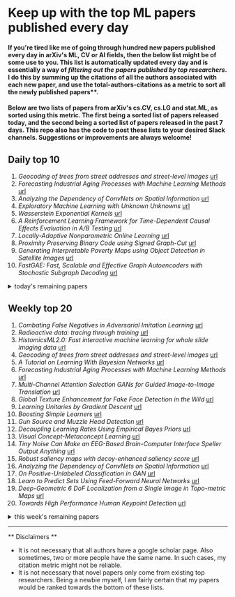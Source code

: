 # Keep up with the top ML papers published every day

#### If you're tired like me of going through hundred new papers published every day in arXiv's ML, CV or AI fields, then the below list might be of some use to you. This list is automatically updated every day and is essentially a way of *filtering out the papers published by top researchers*. I do this by summing up the citations of all the authors associated with each new paper, and use the total-authors-citations as a metric to sort all the newly published papers**. 

#### Below are two lists of papers from arXiv's cs.CV, cs.LG and stat.ML, as sorted using this metric. The first being a sorted list of papers released today, and the second being a sorted list of papers released in the past 7 days. This repo also has the code to post these lists to your desired Slack channels. Suggestions or improvements are always welcome!

## Daily top 10
1. *Geocoding of trees from street addresses and street-level images* [url](http://arxiv.org/abs/2002.01708)
2. *Forecasting Industrial Aging Processes with Machine Learning Methods* [url](http://arxiv.org/abs/2002.01768)
3. *Analyzing the Dependency of ConvNets on Spatial Information* [url](http://arxiv.org/abs/2002.01827)
4. *Exploratory Machine Learning with Unknown Unknowns* [url](http://arxiv.org/abs/2002.01605)
5. *Wasserstein Exponential Kernels* [url](http://arxiv.org/abs/2002.01878)
6. *A Reinforcement Learning Framework for Time-Dependent Causal Effects Evaluation in A/B Testing* [url](http://arxiv.org/abs/2002.01711)
7. *Locally-Adaptive Nonparametric Online Learning* [url](http://arxiv.org/abs/2002.01882)
8. *Proximity Preserving Binary Code using Signed Graph-Cut* [url](http://arxiv.org/abs/2002.01793)
9. *Generating Interpretable Poverty Maps using Object Detection in Satellite Images* [url](http://arxiv.org/abs/2002.01612)
10. *FastGAE: Fast, Scalable and Effective Graph Autoencoders with Stochastic Subgraph Decoding* [url](http://arxiv.org/abs/2002.01910)
<details><summary>today's remaining papers</summary>
  <ol start=11>
    <li><i>Machine Learning Methods for Monitoring of Quasi-Periodic Traffic in Massive IoT Networks</i> <a href="http://arxiv.org/abs/2002.01552">url</a></li>
    <li><i>K-Adapter: Infusing Knowledge into Pre-Trained Models with Adapters</i> <a href="http://arxiv.org/abs/2002.01808">url</a></li>
    <li><i>Solving Raven's Progressive Matrices with Neural Networks</i> <a href="http://arxiv.org/abs/2002.01646">url</a></li>
    <li><i>Entropy Minimization vs. Diversity Maximization for Domain Adaptation</i> <a href="http://arxiv.org/abs/2002.01690">url</a></li>
    <li><i>Fast and Robust Comparison of Probability Measures in Heterogeneous Spaces</i> <a href="http://arxiv.org/abs/2002.01615">url</a></li>
    <li><i>Monocular 3D Object Detection with Decoupled Structured Polygon Estimation and Height-Guided Depth Estimation</i> <a href="http://arxiv.org/abs/2002.01619">url</a></li>
    <li><i>Simultaneous prediction and community detection for networks with application to neuroimaging</i> <a href="http://arxiv.org/abs/2002.01645">url</a></li>
    <li><i>Graph matching between bipartite and unipartite networks: to collapse, or not to collapse, that is the question</i> <a href="http://arxiv.org/abs/2002.01648">url</a></li>
    <li><i>Unsupervised Community Detection with a Potts Model Hamiltonian, an Efficient Algorithmic Solution, and Applications in Digital Pathology</i> <a href="http://arxiv.org/abs/2002.01599">url</a></li>
    <li><i>A Deep Conditioning Treatment of Neural Networks</i> <a href="http://arxiv.org/abs/2002.01523">url</a></li>
    <li><i>Enhancing Feature Invariance with Learned Image Transformations for Image Retrieval</i> <a href="http://arxiv.org/abs/2002.01642">url</a></li>
    <li><i>Parsing as Pretraining</i> <a href="http://arxiv.org/abs/2002.01685">url</a></li>
    <li><i>Antifragility Predicts the Robustness and Evolvability of Biological Networks through Multi-class Classification with a Convolutional Neural Network</i> <a href="http://arxiv.org/abs/2002.01571">url</a></li>
    <li><i>Concept Whitening for Interpretable Image Recognition</i> <a href="http://arxiv.org/abs/2002.01650">url</a></li>
    <li><i>Feature-map-level Online Adversarial Knowledge Distillation</i> <a href="http://arxiv.org/abs/2002.01775">url</a></li>
    <li><i>A neural network model that learns differences in diagnosis strategies among radiologists has an improved area under the curve for aneurysm status classification in magnetic resonance angiography image series</i> <a href="http://arxiv.org/abs/2002.01891">url</a></li>
    <li><i>Sharpe Ratio in High Dimensions: Cases of Maximum Out of Sample, Constrained Maximum, and Optimal Portfolio Choice</i> <a href="http://arxiv.org/abs/2002.01800">url</a></li>
    <li><i>ML4H Abstract Track 2019</i> <a href="http://arxiv.org/abs/2002.01584">url</a></li>
    <li><i>$ε$-shotgun: $ε$-greedy Batch Bayesian Optimisation</i> <a href="http://arxiv.org/abs/2002.01873">url</a></li>
    <li><i>Machine Learning for Predicting Epileptic Seizures Using EEG Signals: A Review</i> <a href="http://arxiv.org/abs/2002.01925">url</a></li>
    <li><i>Linearly Constrained Neural Networks</i> <a href="http://arxiv.org/abs/2002.01600">url</a></li>
    <li><i>Anomaly Detection by Latent Regularized Dual Adversarial Networks</i> <a href="http://arxiv.org/abs/2002.01607">url</a></li>
    <li><i>Rapid Adaptation of BERT for Information Extraction on Domain-Specific Business Documents</i> <a href="http://arxiv.org/abs/2002.01861">url</a></li>
    <li><i>Does the Markov Decision Process Fit the Data: Testing for the Markov Property in Sequential Decision Making</i> <a href="http://arxiv.org/abs/2002.01751">url</a></li>
    <li><i>Accelerating Psychometric Screening Tests With Bayesian Active Differential Selection</i> <a href="http://arxiv.org/abs/2002.01547">url</a></li>
    <li><i>Semiparametric Bayesian Forecasting of Spatial Earthquake Occurrences</i> <a href="http://arxiv.org/abs/2002.01706">url</a></li>
    <li><i>Ego-Lane Estimation by Modelling Lanes and Sensor Failures</i> <a href="http://arxiv.org/abs/2002.01913">url</a></li>
    <li><i>I Know Where You Are Coming From: On the Impact of Social Media Sources on AI Model Performance</i> <a href="http://arxiv.org/abs/2002.01726">url</a></li>
    <li><i>DVNet: A Memory-Efficient Three-Dimensional CNN for Large-Scale Neurovascular Reconstruction</i> <a href="http://arxiv.org/abs/2002.01568">url</a></li>
    <li><i>Sample Complexity Bounds for 1-bit Compressive Sensing and Binary Stable Embeddings with Generative Priors</i> <a href="http://arxiv.org/abs/2002.01697">url</a></li>
    <li><i>Deep Learning Tubes for Tube MPC</i> <a href="http://arxiv.org/abs/2002.01587">url</a></li>
    <li><i>Limitations of weak labels for embedding and tagging</i> <a href="http://arxiv.org/abs/2002.01687">url</a></li>
    <li><i>Accelerating Object Detection by Erasing Background Activations</i> <a href="http://arxiv.org/abs/2002.01609">url</a></li>
    <li><i>Lightweight Convolutional Representations for On-Device Natural Language Processing</i> <a href="http://arxiv.org/abs/2002.01535">url</a></li>
    <li><i>Crowdsourcing the Perception of Machine Teaching</i> <a href="http://arxiv.org/abs/2002.01618">url</a></li>
    <li><i>A Precise High-Dimensional Asymptotic Theory for Boosting and Min-L1-Norm Interpolated Classifiers</i> <a href="http://arxiv.org/abs/2002.01586">url</a></li>
    <li><i>Understanding the Decision Boundary of Deep Neural Networks: An Empirical Study</i> <a href="http://arxiv.org/abs/2002.01810">url</a></li>
    <li><i>Deep RBF Value Functions for Continuous Control</i> <a href="http://arxiv.org/abs/2002.01883">url</a></li>
    <li><i>Uncertainty Quantification for Bayesian Optimization</i> <a href="http://arxiv.org/abs/2002.01569">url</a></li>
    <li><i>Large Batch Training Does Not Need Warmup</i> <a href="http://arxiv.org/abs/2002.01576">url</a></li>
    <li><i>Dropout Prediction over Weeks in MOOCs via Interpretable Multi-Layer Representation Learning</i> <a href="http://arxiv.org/abs/2002.01598">url</a></li>
    <li><i>MAGNN: Metapath Aggregated Graph Neural Network for Heterogeneous Graph Embedding</i> <a href="http://arxiv.org/abs/2002.01680">url</a></li>
    <li><i>Identification of Indian Languages using Ghost-VLAD pooling</i> <a href="http://arxiv.org/abs/2002.01664">url</a></li>
    <li><i>Spatial and spectral deep attention fusion for multi-channel speech separation using deep embedding features</i> <a href="http://arxiv.org/abs/2002.01626">url</a></li>
    <li><i>FEA-Net: A Physics-guided Data-driven Model for Efficient Mechanical Response Prediction</i> <a href="http://arxiv.org/abs/2002.01893">url</a></li>
    <li><i>Online Passive-Aggressive Total-Error-Rate Minimization</i> <a href="http://arxiv.org/abs/2002.01771">url</a></li>
    <li><i>Improved Subsampled Randomized Hadamard Transform for Linear SVM</i> <a href="http://arxiv.org/abs/2002.01628">url</a></li>
    <li><i>Autonomous Navigation in Unknown Environments using Sparse Kernel-based Occupancy Mapping</i> <a href="http://arxiv.org/abs/2002.01921">url</a></li>
    <li><i>Human Posture Recognition and Gesture Imitation with a Humanoid Robot</i> <a href="http://arxiv.org/abs/2002.01779">url</a></li>
    <li><i>CHAIN: Concept-harmonized Hierarchical Inference Interpretation of Deep Convolutional Neural Networks</i> <a href="http://arxiv.org/abs/2002.01660">url</a></li>
    <li><i>Knowledge Federation: Hierarchy and Unification</i> <a href="http://arxiv.org/abs/2002.01647">url</a></li>
    <li><i>Structural Deep Clustering Network</i> <a href="http://arxiv.org/abs/2002.01633">url</a></li>
    <li><i>Illumination adaptive person reid based on teacher-student model and adversarial training</i> <a href="http://arxiv.org/abs/2002.01625">url</a></li>
    <li><i>Revisit to the Inverse Exponential Radon Transform</i> <a href="http://arxiv.org/abs/2002.01622">url</a></li>
    <li><i>Pseudo-dimension of quantum circuits</i> <a href="http://arxiv.org/abs/2002.01490">url</a></li>
    <li><i>TPPO: A Novel Trajectory Predictor with Pseudo Oracle</i> <a href="http://arxiv.org/abs/2002.01852">url</a></li>
    <li><i>Machine learning accelerated topology optimization of nonlinear structures</i> <a href="http://arxiv.org/abs/2002.01896">url</a></li>
    <li><i>Automated Deep Abstractions for Stochastic Chemical Reaction Networks</i> <a href="http://arxiv.org/abs/2002.01889">url</a></li>
    <li><i>Dynamic clustering of time series data</i> <a href="http://arxiv.org/abs/2002.01890">url</a></li>
  </ol>
</details>

## Weekly top 20
1. *Combating False Negatives in Adversarial Imitation Learning* [url](http://arxiv.org/abs/2002.00412)
2. *Radioactive data: tracing through training* [url](http://arxiv.org/abs/2002.00937)
3. *HistomicsML2.0: Fast interactive machine learning for whole slide imaging data* [url](http://arxiv.org/abs/2001.11547)
4. *Geocoding of trees from street addresses and street-level images* [url](http://arxiv.org/abs/2002.01708)
5. *A Tutorial on Learning With Bayesian Networks* [url](http://arxiv.org/abs/2002.00269)
6. *Forecasting Industrial Aging Processes with Machine Learning Methods* [url](http://arxiv.org/abs/2002.01768)
7. *Multi-Channel Attention Selection GANs for Guided Image-to-Image Translation* [url](http://arxiv.org/abs/2002.01048)
8. *Global Texture Enhancement for Fake Face Detection in the Wild* [url](http://arxiv.org/abs/2002.00133)
9. *Learning Unitaries by Gradient Descent* [url](http://arxiv.org/abs/2001.11897)
10. *Boosting Simple Learners* [url](http://arxiv.org/abs/2001.11704)
11. *Gun Source and Muzzle Head Detection* [url](http://arxiv.org/abs/2001.11120)
12. *Decoupling Learning Rates Using Empirical Bayes Priors* [url](http://arxiv.org/abs/2002.01129)
13. *Visual Concept-Metaconcept Learning* [url](http://arxiv.org/abs/2002.01464)
14. *Tiny Noise Can Make an EEG-Based Brain-Computer Interface Speller Output Anything* [url](http://arxiv.org/abs/2001.11569)
15. *Robust saliency maps with decoy-enhanced saliency score* [url](http://arxiv.org/abs/2002.00526)
16. *Analyzing the Dependency of ConvNets on Spatial Information* [url](http://arxiv.org/abs/2002.01827)
17. *On Positive-Unlabeled Classification in GAN* [url](http://arxiv.org/abs/2002.01136)
18. *Learn to Predict Sets Using Feed-Forward Neural Networks* [url](http://arxiv.org/abs/2001.11845)
19. *Deep-Geometric 6 DoF Localization from a Single Image in Topo-metric Maps* [url](http://arxiv.org/abs/2002.01210)
20. *Towards High Performance Human Keypoint Detection* [url](http://arxiv.org/abs/2002.00537)
<details><summary>this week's remaining papers</summary>
  <ol start=21>
    <li><i>Exploratory Machine Learning with Unknown Unknowns</i> <a href="http://arxiv.org/abs/2002.01605">url</a></li>
    <li><i>Enhancement of Short Text Clustering by Iterative Classification</i> <a href="http://arxiv.org/abs/2001.11631">url</a></li>
    <li><i>Analysis of Gender Inequality In Face Recognition Accuracy</i> <a href="http://arxiv.org/abs/2002.00065">url</a></li>
    <li><i>On the Information Bottleneck Problems: Models, Connections, Applications and Information Theoretic Views</i> <a href="http://arxiv.org/abs/2002.00008">url</a></li>
    <li><i>Wasserstein Exponential Kernels</i> <a href="http://arxiv.org/abs/2002.01878">url</a></li>
    <li><i>Robust Generative Restricted Kernel Machines using Weighted Conjugate Feature Duality</i> <a href="http://arxiv.org/abs/2002.01180">url</a></li>
    <li><i>Linear predictor on linearly-generated data with missing values: non consistency and solutions</i> <a href="http://arxiv.org/abs/2002.00658">url</a></li>
    <li><i>Regret Minimization in Partially Observable Linear Quadratic Control</i> <a href="http://arxiv.org/abs/2002.00082">url</a></li>
    <li><i>Preventing Imitation Learning with Adversarial Policy Ensembles</i> <a href="http://arxiv.org/abs/2002.01059">url</a></li>
    <li><i>Non-reversibly updating a uniform [0,1] value for Metropolis accept/reject decisions</i> <a href="http://arxiv.org/abs/2001.11950">url</a></li>
    <li><i>Theory inspired deep network for instantaneous-frequency extraction and signal components recovery from discrete blind-source data</i> <a href="http://arxiv.org/abs/2001.12006">url</a></li>
    <li><i>Data-Driven Factor Graphs for Deep Symbol Detection</i> <a href="http://arxiv.org/abs/2002.00758">url</a></li>
    <li><i>Optimal Confidence Regions for the Multinomial Parameter</i> <a href="http://arxiv.org/abs/2002.01044">url</a></li>
    <li><i>A Reinforcement Learning Framework for Time-Dependent Causal Effects Evaluation in A/B Testing</i> <a href="http://arxiv.org/abs/2002.01711">url</a></li>
    <li><i>Molecule Property Prediction and Classification with Graph Hypernetworks</i> <a href="http://arxiv.org/abs/2002.00240">url</a></li>
    <li><i>Physics-Guided Machine Learning for Scientific Discovery: An Application in Simulating Lake Temperature Profiles</i> <a href="http://arxiv.org/abs/2001.11086">url</a></li>
    <li><i>Towards a Fast Steady-State Visual Evoked Potentials (SSVEP) Brain-Computer Interface (BCI)</i> <a href="http://arxiv.org/abs/2002.01171">url</a></li>
    <li><i>Supporting DNN Safety Analysis and Retraining through Heatmap-based Unsupervised Learning</i> <a href="http://arxiv.org/abs/2002.00863">url</a></li>
    <li><i>CosmoVAE: Variational Autoencoder for CMB Image Inpainting</i> <a href="http://arxiv.org/abs/2001.11651">url</a></li>
    <li><i>Harnessing Code Switching to Transcend the Linguistic Barrier</i> <a href="http://arxiv.org/abs/2001.11258">url</a></li>
    <li><i>Improving Efficiency in Large-Scale Decentralized Distributed Training</i> <a href="http://arxiv.org/abs/2002.01119">url</a></li>
    <li><i>The Sylvester Graphical Lasso (SyGlasso)</i> <a href="http://arxiv.org/abs/2002.00288">url</a></li>
    <li><i>Semantic Adversarial Perturbations using Learnt Representations</i> <a href="http://arxiv.org/abs/2001.11055">url</a></li>
    <li><i>Revisiting Meta-Learning as Supervised Learning</i> <a href="http://arxiv.org/abs/2002.00573">url</a></li>
    <li><i>Deep Reinforcement Learning for Autonomous Driving: A Survey</i> <a href="http://arxiv.org/abs/2002.00444">url</a></li>
    <li><i>Model Extraction Attacks against Recurrent Neural Networks</i> <a href="http://arxiv.org/abs/2002.00123">url</a></li>
    <li><i>Training-free Monocular 3D Event Detection System for Traffic Surveillance</i> <a href="http://arxiv.org/abs/2002.00137">url</a></li>
    <li><i>Finite Time Analysis of Linear Two-timescale Stochastic Approximation with Markovian Noise</i> <a href="http://arxiv.org/abs/2002.01268">url</a></li>
    <li><i>Asymmetric Distribution Measure for Few-shot Learning</i> <a href="http://arxiv.org/abs/2002.00153">url</a></li>
    <li><i>Mi YouTube es Su YouTube? Analyzing the Cultures using YouTube Thumbnails of Popular Videos</i> <a href="http://arxiv.org/abs/2002.00842">url</a></li>
    <li><i>Proving the Lottery Ticket Hypothesis: Pruning is All You Need</i> <a href="http://arxiv.org/abs/2002.00585">url</a></li>
    <li><i>Going beyond accuracy: estimating homophily in social networks using predictions</i> <a href="http://arxiv.org/abs/2001.11171">url</a></li>
    <li><i>A Heteroscedastic Uncertainty Model for Decoupling Sources of MRI Image Quality</i> <a href="http://arxiv.org/abs/2001.11927">url</a></li>
    <li><i>Structure-Feature based Graph Self-adaptive Pooling</i> <a href="http://arxiv.org/abs/2002.00848">url</a></li>
    <li><i>DiverseDepth: Affine-invariant Depth Prediction Using Diverse Data</i> <a href="http://arxiv.org/abs/2002.00569">url</a></li>
    <li><i>BUT Opensat 2019 Speech Recognition System</i> <a href="http://arxiv.org/abs/2001.11360">url</a></li>
    <li><i>Learning Robust and Multilingual Speech Representations</i> <a href="http://arxiv.org/abs/2001.11128">url</a></li>
    <li><i>Last Iterate is Slower than Averaged Iterate in Smooth Convex-Concave Saddle Point Problems</i> <a href="http://arxiv.org/abs/2002.00057">url</a></li>
    <li><i>Locally-Adaptive Nonparametric Online Learning</i> <a href="http://arxiv.org/abs/2002.01882">url</a></li>
    <li><i>Better Compression with Deep Pre-Editing</i> <a href="http://arxiv.org/abs/2002.00113">url</a></li>
    <li><i>Evolving Loss Functions With Multivariate Taylor Polynomial Parameterizations</i> <a href="http://arxiv.org/abs/2002.00059">url</a></li>
    <li><i>Generalized Visual Information Analysis via Tensorial Algebra</i> <a href="http://arxiv.org/abs/2001.11708">url</a></li>
    <li><i>REST: Robust and Efficient Neural Networks for Sleep Monitoring in the Wild</i> <a href="http://arxiv.org/abs/2001.11363">url</a></li>
    <li><i>Proximity Preserving Binary Code using Signed Graph-Cut</i> <a href="http://arxiv.org/abs/2002.01793">url</a></li>
    <li><i>Artificial Intelligence Aided Next-Generation Networks Relying on UAVs</i> <a href="http://arxiv.org/abs/2001.11958">url</a></li>
    <li><i>On the interaction between supervision and self-play in emergent communication</i> <a href="http://arxiv.org/abs/2002.01093">url</a></li>
    <li><i>Evolving Neural Networks through a Reverse Encoding Tree</i> <a href="http://arxiv.org/abs/2002.00539">url</a></li>
    <li><i>Generating Interpretable Poverty Maps using Object Detection in Satellite Images</i> <a href="http://arxiv.org/abs/2002.01612">url</a></li>
    <li><i>A Sparsity Inducing Nuclear-Norm Estimator (SpINNEr) for Matrix-Variate Regression in Brain Connectivity Analysis</i> <a href="http://arxiv.org/abs/2001.11548">url</a></li>
    <li><i>2018 Robotic Scene Segmentation Challenge</i> <a href="http://arxiv.org/abs/2001.11190">url</a></li>
    <li><i>Scalable bundling via dense product embeddings</i> <a href="http://arxiv.org/abs/2002.00100">url</a></li>
    <li><i>FastGAE: Fast, Scalable and Effective Graph Autoencoders with Stochastic Subgraph Decoding</i> <a href="http://arxiv.org/abs/2002.01910">url</a></li>
    <li><i>A Kernel of Truth: Determining Rumor Veracity on Twitter by Diffusion Pattern Alone</i> <a href="http://arxiv.org/abs/2002.00850">url</a></li>
    <li><i>Automatic Pruning for Quantized Neural Networks</i> <a href="http://arxiv.org/abs/2002.00523">url</a></li>
    <li><i>Profit-oriented sales forecasting: a comparison of forecasting techniques from a business perspective</i> <a href="http://arxiv.org/abs/2002.00949">url</a></li>
    <li><i>Machine Learning Methods for Monitoring of Quasi-Periodic Traffic in Massive IoT Networks</i> <a href="http://arxiv.org/abs/2002.01552">url</a></li>
    <li><i>Iterative Data Programming for Expanding Text Classification Corpora</i> <a href="http://arxiv.org/abs/2002.01412">url</a></li>
    <li><i>Physics-Guided Deep Neural Networks for PowerFlow Analysis</i> <a href="http://arxiv.org/abs/2002.00097">url</a></li>
    <li><i>Reconstructing Natural Scenes from fMRI Patterns using BigBiGAN</i> <a href="http://arxiv.org/abs/2001.11761">url</a></li>
    <li><i>Modeling the Background for Incremental Learning in Semantic Segmentation</i> <a href="http://arxiv.org/abs/2002.00718">url</a></li>
    <li><i>Selective Segmentation Networks Using Top-Down Attention</i> <a href="http://arxiv.org/abs/2002.01125">url</a></li>
    <li><i>Learning from Noisy Similar and Dissimilar Data</i> <a href="http://arxiv.org/abs/2002.00995">url</a></li>
    <li><i>K-Adapter: Infusing Knowledge into Pre-Trained Models with Adapters</i> <a href="http://arxiv.org/abs/2002.01808">url</a></li>
    <li><i>Hide-and-Tell: Learning to Bridge Photo Streams for Visual Storytelling</i> <a href="http://arxiv.org/abs/2002.00774">url</a></li>
    <li><i>On the use of recurrent neural networks for predictions of turbulent flows</i> <a href="http://arxiv.org/abs/2002.01222">url</a></li>
    <li><i>Stable Prediction with Model Misspecification and Agnostic Distribution Shift</i> <a href="http://arxiv.org/abs/2001.11713">url</a></li>
    <li><i>Faster Projection-free Online Learning</i> <a href="http://arxiv.org/abs/2001.11568">url</a></li>
    <li><i>Improving the Robustness of Graphs through Reinforcement Learning and Graph Neural Networks</i> <a href="http://arxiv.org/abs/2001.11279">url</a></li>
    <li><i>Solving Raven's Progressive Matrices with Neural Networks</i> <a href="http://arxiv.org/abs/2002.01646">url</a></li>
    <li><i>Neural MMO v1.3: A Massively Multiagent Game Environment for Training and Evaluating Neural Networks</i> <a href="http://arxiv.org/abs/2001.12004">url</a></li>
    <li><i>The Tensor Brain: Semantic Decoding for Perception and Memory</i> <a href="http://arxiv.org/abs/2001.11027">url</a></li>
    <li><i>Deep Learning for Highly Accelerated Diffusion Tensor Imaging</i> <a href="http://arxiv.org/abs/2002.01031">url</a></li>
    <li><i>Search for Better Students to Learn Distilled Knowledge</i> <a href="http://arxiv.org/abs/2001.11612">url</a></li>
    <li><i>HAMLET -- A Learning Curve-Enabled Multi-Armed Bandit for Algorithm Selection</i> <a href="http://arxiv.org/abs/2001.11261">url</a></li>
    <li><i>Single-Stage Object Detection from Top-View Grid Maps on Custom Sensor Setups</i> <a href="http://arxiv.org/abs/2002.00667">url</a></li>
    <li><i>Consensus-based Optimization on the Sphere II: Convergence to Global Minimizers and Machine Learning</i> <a href="http://arxiv.org/abs/2001.11988">url</a></li>
    <li><i>Consensus-Based Optimization on the Sphere I: Well-Posedness and Mean-Field Limit</i> <a href="http://arxiv.org/abs/2001.11994">url</a></li>
    <li><i>Dynamic and Distributed Online Convex Optimization for Demand Response of Commercial Buildings</i> <a href="http://arxiv.org/abs/2002.00099">url</a></li>
    <li><i>Measuring the Utilization of Public Open Spaces by Deep Learning: a Benchmark Study at the Detroit Riverfront</i> <a href="http://arxiv.org/abs/2002.01461">url</a></li>
    <li><i>Entropy Minimization vs. Diversity Maximization for Domain Adaptation</i> <a href="http://arxiv.org/abs/2002.01690">url</a></li>
    <li><i>A framework for large-scale mapping of human settlement extent from Sentinel-2 images via fully convolutional neural networks</i> <a href="http://arxiv.org/abs/2001.11935">url</a></li>
    <li><i>Sound Event Detection with Depthwise Separable and Dilated Convolutions</i> <a href="http://arxiv.org/abs/2002.00476">url</a></li>
    <li><i>Dynamic Parameter Allocation in Parameter Servers</i> <a href="http://arxiv.org/abs/2002.00655">url</a></li>
    <li><i>Analysing Affective Behavior in the First ABAW 2020 Competition</i> <a href="http://arxiv.org/abs/2001.11409">url</a></li>
    <li><i>Compositional Languages Emerge in a Neural Iterated Learning Model</i> <a href="http://arxiv.org/abs/2002.01365">url</a></li>
    <li><i>On Calibration Neural Networks for extracting implied information from American options</i> <a href="http://arxiv.org/abs/2001.11786">url</a></li>
    <li><i>Fast and Robust Comparison of Probability Measures in Heterogeneous Spaces</i> <a href="http://arxiv.org/abs/2002.01615">url</a></li>
    <li><i>Towards Explainable Bit Error Tolerance of Resistive RAM-Based Binarized Neural Networks</i> <a href="http://arxiv.org/abs/2002.00909">url</a></li>
    <li><i>Detecting Emotion Primitives from Speech and their use in discerning Categorical Emotions</i> <a href="http://arxiv.org/abs/2002.01323">url</a></li>
    <li><i>A tutorial on ensembles and deep learning fusion with MNIST as guiding thread: A complex heterogeneous fusion scheme reaching 10 digits error</i> <a href="http://arxiv.org/abs/2001.11486">url</a></li>
    <li><i>Learning Perception and Planning with Deep Active Inference</i> <a href="http://arxiv.org/abs/2001.11841">url</a></li>
    <li><i>Re-Examining Linear Embeddings for High-Dimensional Bayesian Optimization</i> <a href="http://arxiv.org/abs/2001.11659">url</a></li>
    <li><i>Path Planning in Dynamic Environments using Generative RNNs and Monte Carlo Tree Search</i> <a href="http://arxiv.org/abs/2001.11597">url</a></li>
    <li><i>Monocular 3D Object Detection with Decoupled Structured Polygon Estimation and Height-Guided Depth Estimation</i> <a href="http://arxiv.org/abs/2002.01619">url</a></li>
    <li><i>Weakly Supervised Instance Segmentation by Deep Multi-Task Community Learning</i> <a href="http://arxiv.org/abs/2001.11207">url</a></li>
    <li><i>Leveraging Uncertainties for Deep Multi-modal Object Detection in Autonomous Driving</i> <a href="http://arxiv.org/abs/2002.00216">url</a></li>
    <li><i>Training Keyword Spotters with Limited and Synthesized Speech Data</i> <a href="http://arxiv.org/abs/2002.01322">url</a></li>
    <li><i>Interference Classification Using Deep Neural Networks</i> <a href="http://arxiv.org/abs/2002.00533">url</a></li>
    <li><i>Centimeter-Level Indoor Localization using Channel State Information with Recurrent Neural Networks</i> <a href="http://arxiv.org/abs/2002.01411">url</a></li>
    <li><i>Using a memory of motion to efficiently achieve visual predictive control tasks</i> <a href="http://arxiv.org/abs/2001.11759">url</a></li>
    <li><i>Simultaneous prediction and community detection for networks with application to neuroimaging</i> <a href="http://arxiv.org/abs/2002.01645">url</a></li>
    <li><i>DWM: A Decomposable Winograd Method for Convolution Acceleration</i> <a href="http://arxiv.org/abs/2002.00552">url</a></li>
    <li><i>Simultaneous Left Atrium Anatomy and Scar Segmentations via Deep Learning in Multiview Information with Attention</i> <a href="http://arxiv.org/abs/2002.00440">url</a></li>
    <li><i>EGO-CH: Dataset and Fundamental Tasks for Visitors BehavioralUnderstanding using Egocentric Vision</i> <a href="http://arxiv.org/abs/2002.00899">url</a></li>
    <li><i>Graph Representation Learning via Graphical Mutual Information Maximization</i> <a href="http://arxiv.org/abs/2002.01169">url</a></li>
    <li><i>EM Algorithm is Sample-Optimal for Learning Mixtures of Well-Separated Gaussians</i> <a href="http://arxiv.org/abs/2002.00329">url</a></li>
    <li><i>Privacy-Preserving Image Sharing via Sparsifying Layers on Convolutional Groups</i> <a href="http://arxiv.org/abs/2002.01469">url</a></li>
    <li><i>Automated quantification of myocardial tissue characteristics from native T1 mapping using neural networks with Bayesian inference for uncertainty-based quality-control</i> <a href="http://arxiv.org/abs/2001.11711">url</a></li>
    <li><i>Self-Adversarial Learning with Comparative Discrimination for Text Generation</i> <a href="http://arxiv.org/abs/2001.11691">url</a></li>
    <li><i>Finite-Time Analysis of Asynchronous Stochastic Approximation and $Q$-Learning</i> <a href="http://arxiv.org/abs/2002.00260">url</a></li>
    <li><i>Graph matching between bipartite and unipartite networks: to collapse, or not to collapse, that is the question</i> <a href="http://arxiv.org/abs/2002.01648">url</a></li>
    <li><i>Fast Generating A Large Number of Gumbel-Max Variables</i> <a href="http://arxiv.org/abs/2002.00413">url</a></li>
    <li><i>Fast reconstruction of atomic-scale STEM-EELS images from sparse sampling</i> <a href="http://arxiv.org/abs/2002.01225">url</a></li>
    <li><i>Unsupervised Domain Adaptive Object Detection using Forward-Backward Cyclic Adaptation</i> <a href="http://arxiv.org/abs/2002.00575">url</a></li>
    <li><i>Unsupervised Community Detection with a Potts Model Hamiltonian, an Efficient Algorithmic Solution, and Applications in Digital Pathology</i> <a href="http://arxiv.org/abs/2002.01599">url</a></li>
    <li><i>AVATAR -- Machine Learning Pipeline Evaluation Using Surrogate Model</i> <a href="http://arxiv.org/abs/2001.11158">url</a></li>
    <li><i>Torch-Struct: Deep Structured Prediction Library</i> <a href="http://arxiv.org/abs/2002.00876">url</a></li>
    <li><i>Which way? Direction-Aware Attributed Graph Embedding</i> <a href="http://arxiv.org/abs/2001.11297">url</a></li>
    <li><i>Multistage Model for Robust Face Alignment Using Deep Neural Networks</i> <a href="http://arxiv.org/abs/2002.01075">url</a></li>
    <li><i>A Deep Conditioning Treatment of Neural Networks</i> <a href="http://arxiv.org/abs/2002.01523">url</a></li>
    <li><i>Encoding-based Memory Modules for Recurrent Neural Networks</i> <a href="http://arxiv.org/abs/2001.11771">url</a></li>
    <li><i>Graph Convolution Machine for Context-aware Recommender System</i> <a href="http://arxiv.org/abs/2001.11402">url</a></li>
    <li><i>Enhancing Feature Invariance with Learned Image Transformations for Image Retrieval</i> <a href="http://arxiv.org/abs/2002.01642">url</a></li>
    <li><i>Deep Learning Based Unsupervised and Semi-supervised Classification for Keratoconus</i> <a href="http://arxiv.org/abs/2001.11653">url</a></li>
    <li><i>Modeling ASR Ambiguity for Dialogue State Tracking Using Word Confusion Networks</i> <a href="http://arxiv.org/abs/2002.00768">url</a></li>
    <li><i>Deep-URL: A Model-Aware Approach To Blind Deconvolution Based On Deep Unfolded Richardson-Lucy Network</i> <a href="http://arxiv.org/abs/2002.01053">url</a></li>
    <li><i>Depth Map Estimation of Dynamic Scenes Using Prior Depth Information</i> <a href="http://arxiv.org/abs/2002.00297">url</a></li>
    <li><i>Interpreting video features: a comparison of 3D convolutional networks and convolutional LSTM networks</i> <a href="http://arxiv.org/abs/2002.00367">url</a></li>
    <li><i>SQWA: Stochastic Quantized Weight Averaging for Improving the Generalization Capability of Low-Precision Deep Neural Networks</i> <a href="http://arxiv.org/abs/2002.00343">url</a></li>
    <li><i>ANN-Based Detection in MIMO-OFDM Systems with Low-Resolution ADCs</i> <a href="http://arxiv.org/abs/2001.11643">url</a></li>
    <li><i>Robot Navigation in Unseen Spaces using an Abstract Map</i> <a href="http://arxiv.org/abs/2001.11684">url</a></li>
    <li><i>Regularizing Reasons for Outfit Evaluation with Gradient Penalty</i> <a href="http://arxiv.org/abs/2002.00460">url</a></li>
    <li><i>Predicting Goal-directed Attention Control Using Inverse-Reinforcement Learning</i> <a href="http://arxiv.org/abs/2001.11921">url</a></li>
    <li><i>Deep Channel Learning For Large Intelligent Surfaces Aided mm-Wave Massive MIMO Systems</i> <a href="http://arxiv.org/abs/2001.11085">url</a></li>
    <li><i>GradientDICE: Rethinking Generalized Offline Estimation of Stationary Values</i> <a href="http://arxiv.org/abs/2001.11113">url</a></li>
    <li><i>Joint Visual-Temporal Embedding for Unsupervised Learning of Actions in Untrimmed Sequences</i> <a href="http://arxiv.org/abs/2001.11122">url</a></li>
    <li><i>Data-Driven Discovery of Coarse-Grained Equations</i> <a href="http://arxiv.org/abs/2002.00790">url</a></li>
    <li><i>Learning Deep Analysis Dictionaries -- Part II: Convolutional Dictionaries</i> <a href="http://arxiv.org/abs/2002.00022">url</a></li>
    <li><i>Learning Deep Analysis Dictionaries -- Part I: Unstructured Dictionaries</i> <a href="http://arxiv.org/abs/2001.12010">url</a></li>
    <li><i>Compensation of Fiber Nonlinearities in Digital Coherent Systems Leveraging Long Short-Term Memory Neural Networks</i> <a href="http://arxiv.org/abs/2001.11802">url</a></li>
    <li><i>Local intrinsic dimensionality estimators based on concentration of measure</i> <a href="http://arxiv.org/abs/2001.11739">url</a></li>
    <li><i>Noise2Inverse: Self-supervised deep convolutional denoising for linear inverse problems in imaging</i> <a href="http://arxiv.org/abs/2001.11801">url</a></li>
    <li><i>A Differentiable Color Filter for Generating Unrestricted Adversarial Images</i> <a href="http://arxiv.org/abs/2002.01008">url</a></li>
    <li><i>Neural Sign Language Translation by Learning Tokenization</i> <a href="http://arxiv.org/abs/2002.00479">url</a></li>
    <li><i>Classification of Hyperspectral and LiDAR Data Using Coupled CNNs</i> <a href="http://arxiv.org/abs/2002.01144">url</a></li>
    <li><i>Urban2Vec: Incorporating Street View Imagery and POIs for Multi-Modal Urban Neighborhood Embedding</i> <a href="http://arxiv.org/abs/2001.11101">url</a></li>
    <li><i>Inter-slice image augmentation based on frame interpolation for boosting medical image segmentation accuracy</i> <a href="http://arxiv.org/abs/2001.11698">url</a></li>
    <li><i>Complexity Guarantees for Polyak Steps with Momentum</i> <a href="http://arxiv.org/abs/2002.00915">url</a></li>
    <li><i>GTC: Guided Training of CTC Towards Efficient and Accurate Scene Text Recognition</i> <a href="http://arxiv.org/abs/2002.01276">url</a></li>
    <li><i>ALPINE: Active Link Prediction using Network Embedding</i> <a href="http://arxiv.org/abs/2002.01227">url</a></li>
    <li><i>Statistical stability indices for LIME: obtaining reliable explanations for Machine Learning models</i> <a href="http://arxiv.org/abs/2001.11757">url</a></li>
    <li><i>Estimation of Z-Thickness and XY-Anisotropy of Electron Microscopy Images using Gaussian Processes</i> <a href="http://arxiv.org/abs/2002.00228">url</a></li>
    <li><i>Parsing as Pretraining</i> <a href="http://arxiv.org/abs/2002.01685">url</a></li>
    <li><i>Action Graphs: Weakly-supervised Action Localization with Graph Convolution Networks</i> <a href="http://arxiv.org/abs/2002.01449">url</a></li>
    <li><i>Antifragility Predicts the Robustness and Evolvability of Biological Networks through Multi-class Classification with a Convolutional Neural Network</i> <a href="http://arxiv.org/abs/2002.01571">url</a></li>
    <li><i>Designing GANs: A Likelihood Ratio Approach</i> <a href="http://arxiv.org/abs/2002.00865">url</a></li>
    <li><i>A Study of Fitness Landscapes for Neuroevolution</i> <a href="http://arxiv.org/abs/2001.11272">url</a></li>
    <li><i>Separation of target anatomical structure and occlusions in chest radiographs</i> <a href="http://arxiv.org/abs/2002.00751">url</a></li>
    <li><i>Modular Simulation Framework for Process Variation Analysis of MRAM-based Deep Belief Networks</i> <a href="http://arxiv.org/abs/2002.00897">url</a></li>
    <li><i>Automatic lung segmentation in routine imaging is a data diversity problem, not a methodology problem</i> <a href="http://arxiv.org/abs/2001.11767">url</a></li>
    <li><i>Better Multi-class Probability Estimates for Small Data Sets</i> <a href="http://arxiv.org/abs/2001.11242">url</a></li>
    <li><i>Effect of top-down connections in Hierarchical Sparse Coding</i> <a href="http://arxiv.org/abs/2002.00892">url</a></li>
    <li><i>tfp.mcmc: Modern Markov Chain Monte Carlo Tools Built for Modern Hardware</i> <a href="http://arxiv.org/abs/2002.01184">url</a></li>
    <li><i>Regularizers for Single-step Adversarial Training</i> <a href="http://arxiv.org/abs/2002.00614">url</a></li>
    <li><i>Concept Whitening for Interpretable Image Recognition</i> <a href="http://arxiv.org/abs/2002.01650">url</a></li>
    <li><i>Quantifying Hypothesis Space Misspecification in Learning from Human-Robot Demonstrations and Physical Corrections</i> <a href="http://arxiv.org/abs/2002.00941">url</a></li>
    <li><i>Feature-map-level Online Adversarial Knowledge Distillation</i> <a href="http://arxiv.org/abs/2002.01775">url</a></li>
    <li><i>Ellipse R-CNN: Learning to Infer Elliptical Object from Clustering and Occlusion</i> <a href="http://arxiv.org/abs/2001.11584">url</a></li>
    <li><i>Semi-Automatic Generation of Tight Binary Masks and Non-Convex Isosurfaces for Quantitative Analysis of 3D Biological Samples</i> <a href="http://arxiv.org/abs/2001.11469">url</a></li>
    <li><i>Automatic structured variational inference</i> <a href="http://arxiv.org/abs/2002.00643">url</a></li>
    <li><i>Deep synthesis regularization of inverse problems</i> <a href="http://arxiv.org/abs/2002.00155">url</a></li>
    <li><i>Knowledge Graph Embedding for Link Prediction: A Comparative Analysis</i> <a href="http://arxiv.org/abs/2002.00819">url</a></li>
    <li><i>Towards Accurate Vehicle Behaviour Classification With Multi-Relational Graph Convolutional Networks</i> <a href="http://arxiv.org/abs/2002.00786">url</a></li>
    <li><i>WeatherBench: A benchmark dataset for data-driven weather forecasting</i> <a href="http://arxiv.org/abs/2002.00469">url</a></li>
    <li><i>Deontological Ethics By Monotonicity Shape Constraints</i> <a href="http://arxiv.org/abs/2001.11990">url</a></li>
    <li><i>Multi-Objective Optimization for Size and Resilience of Spiking Neural Networks</i> <a href="http://arxiv.org/abs/2002.01406">url</a></li>
    <li><i>Concentration Inequalities for Multinoulli Random Variables</i> <a href="http://arxiv.org/abs/2001.11595">url</a></li>
    <li><i>A neural network model that learns differences in diagnosis strategies among radiologists has an improved area under the curve for aneurysm status classification in magnetic resonance angiography image series</i> <a href="http://arxiv.org/abs/2002.01891">url</a></li>
    <li><i>Grassmannian Optimization for Online Tensor Completion and Tracking in the t-SVD Algebra</i> <a href="http://arxiv.org/abs/2001.11419">url</a></li>
    <li><i>Minimax Defense against Gradient-based Adversarial Attacks</i> <a href="http://arxiv.org/abs/2002.01256">url</a></li>
    <li><i>Advances in Bandits with Knapsacks</i> <a href="http://arxiv.org/abs/2002.00253">url</a></li>
    <li><i>Modality Compensation Network: Cross-Modal Adaptation for Action Recognition</i> <a href="http://arxiv.org/abs/2001.11657">url</a></li>
    <li><i>Sample Complexity of Incentivized Exploration</i> <a href="http://arxiv.org/abs/2002.00558">url</a></li>
    <li><i>Continuous speech separation: dataset and analysis</i> <a href="http://arxiv.org/abs/2001.11482">url</a></li>
    <li><i>Arabic Diacritic Recovery Using a Feature-Rich biLSTM Model</i> <a href="http://arxiv.org/abs/2002.01207">url</a></li>
    <li><i>PDE-NetGen 1.0: from symbolic PDE representations of physical processes to trainable neural network representations</i> <a href="http://arxiv.org/abs/2002.01029">url</a></li>
    <li><i>Variable-lag Granger Causality and Transfer Entropy for Time Series Analysis</i> <a href="http://arxiv.org/abs/2002.00208">url</a></li>
    <li><i>Thompson Sampling Algorithms for Mean-Variance Bandits</i> <a href="http://arxiv.org/abs/2002.00232">url</a></li>
    <li><i>Two-path Deep Semi-supervised Learning for Timely Fake News Detection</i> <a href="http://arxiv.org/abs/2002.00763">url</a></li>
    <li><i>An Experimental Study of Formula Embeddings for Automated Theorem Proving in First-Order Logic</i> <a href="http://arxiv.org/abs/2002.00423">url</a></li>
    <li><i>AU-AIR: A Multi-modal Unmanned Aerial Vehicle Dataset for Low Altitude Traffic Surveillance</i> <a href="http://arxiv.org/abs/2001.11737">url</a></li>
    <li><i>Augmenting Visual Question Answering with Semantic Frame Information in a Multitask Learning Approach</i> <a href="http://arxiv.org/abs/2001.11673">url</a></li>
    <li><i>Lossless Attention in Convolutional Networks for Facial Expression Recognition in the Wild</i> <a href="http://arxiv.org/abs/2001.11869">url</a></li>
    <li><i>Edge-based sequential graph generation with recurrent neural networks</i> <a href="http://arxiv.org/abs/2002.00102">url</a></li>
    <li><i>Sharpe Ratio in High Dimensions: Cases of Maximum Out of Sample, Constrained Maximum, and Optimal Portfolio Choice</i> <a href="http://arxiv.org/abs/2002.01800">url</a></li>
    <li><i>ML4H Abstract Track 2019</i> <a href="http://arxiv.org/abs/2002.01584">url</a></li>
    <li><i>Texture Classification using Block Intensity and Gradient Difference (BIGD) Descriptor</i> <a href="http://arxiv.org/abs/2002.01154">url</a></li>
    <li><i>$ε$-shotgun: $ε$-greedy Batch Bayesian Optimisation</i> <a href="http://arxiv.org/abs/2002.01873">url</a></li>
    <li><i>Unsupervised Multilingual Alignment using Wasserstein Barycenter</i> <a href="http://arxiv.org/abs/2002.00743">url</a></li>
    <li><i>3D ResNet with Ranking Loss Function for Abnormal Activity Detection in Videos</i> <a href="http://arxiv.org/abs/2002.01132">url</a></li>
    <li><i>Unsupervised Pixel-level Road Defect Detection via Adversarial Image-to-Frequency Transform</i> <a href="http://arxiv.org/abs/2001.11175">url</a></li>
    <li><i>Image Embedded Segmentation: Combining Supervised and Unsupervised Objectives through Generative Adversarial Networks</i> <a href="http://arxiv.org/abs/2001.11202">url</a></li>
    <li><i>Machine Learning for Predicting Epileptic Seizures Using EEG Signals: A Review</i> <a href="http://arxiv.org/abs/2002.01925">url</a></li>
    <li><i>Linearly Constrained Neural Networks</i> <a href="http://arxiv.org/abs/2002.01600">url</a></li>
    <li><i>Efficient Riemannian Optimization on the Stiefel Manifold via the Cayley Transform</i> <a href="http://arxiv.org/abs/2002.01113">url</a></li>
    <li><i>Scalable End-to-end Recurrent Neural Network for Variable star classification</i> <a href="http://arxiv.org/abs/2002.00994">url</a></li>
    <li><i>Accelerating Cooperative Planning for Automated Vehicles with Learned Heuristics and Monte Carlo Tree Search</i> <a href="http://arxiv.org/abs/2002.00497">url</a></li>
    <li><i>Two-Sample Testing for Event Impacts in Time Series</i> <a href="http://arxiv.org/abs/2001.11930">url</a></li>
    <li><i>Data Augmentation for Histopathological Images Based on Gaussian-Laplacian Pyramid Blending</i> <a href="http://arxiv.org/abs/2002.00072">url</a></li>
    <li><i>Continuous Emotion Recognition via Deep Convolutional Autoencoder and Support Vector Regressor</i> <a href="http://arxiv.org/abs/2001.11976">url</a></li>
    <li><i>Ginger Cannot Cure Cancer: Battling Fake Health News with a Comprehensive Data Repository</i> <a href="http://arxiv.org/abs/2002.00837">url</a></li>
    <li><i>Just Noticeable Difference for Machines to Generate Adversarial Images</i> <a href="http://arxiv.org/abs/2001.11064">url</a></li>
    <li><i>Hamiltonian Neural Networks for solving differential equations</i> <a href="http://arxiv.org/abs/2001.11107">url</a></li>
    <li><i>Ensemble Grammar Induction For Detecting Anomalies in Time Series</i> <a href="http://arxiv.org/abs/2001.11102">url</a></li>
    <li><i>Adversarial Attacks on Convolutional Neural Networks in Facial Recognition Domain</i> <a href="http://arxiv.org/abs/2001.11137">url</a></li>
    <li><i>Learning Discrete Distributions by Dequantization</i> <a href="http://arxiv.org/abs/2001.11235">url</a></li>
    <li><i>iCap: Interative Image Captioning with Predictive Text</i> <a href="http://arxiv.org/abs/2001.11782">url</a></li>
    <li><i>Variational Item Response Theory: Fast, Accurate, and Expressive</i> <a href="http://arxiv.org/abs/2002.00276">url</a></li>
    <li><i>TCMI: a non-parametric mutual-dependence estimator for multivariate continuous distributions</i> <a href="http://arxiv.org/abs/2001.11212">url</a></li>
    <li><i>Deep Self-Supervised Representation Learning for Free-Hand Sketch</i> <a href="http://arxiv.org/abs/2002.00867">url</a></li>
    <li><i>Bootstrapping a DQN Replay Memory with Synthetic Experiences</i> <a href="http://arxiv.org/abs/2002.01370">url</a></li>
    <li><i>Interpreting a Penalty as the Influence of a Bayesian Prior</i> <a href="http://arxiv.org/abs/2002.00178">url</a></li>
    <li><i>Novelty Detection via Non-Adversarial Generative Network</i> <a href="http://arxiv.org/abs/2002.00522">url</a></li>
    <li><i>Acoustic anomaly detection via latent regularized gaussian mixture generative adversarial networks</i> <a href="http://arxiv.org/abs/2002.01107">url</a></li>
    <li><i>Anomaly Detection by Latent Regularized Dual Adversarial Networks</i> <a href="http://arxiv.org/abs/2002.01607">url</a></li>
    <li><i>Unsupervised Multiple Person Tracking using AutoEncoder-Based Lifted Multicuts</i> <a href="http://arxiv.org/abs/2002.01192">url</a></li>
    <li><i>A Regression Tsetlin Machine with Integer Weighted Clauses for Compact Pattern Representation</i> <a href="http://arxiv.org/abs/2002.01245">url</a></li>
    <li><i>A Novel Incremental Cross-Modal Hashing Approach</i> <a href="http://arxiv.org/abs/2002.00677">url</a></li>
    <li><i>Rapid Adaptation of BERT for Information Extraction on Domain-Specific Business Documents</i> <a href="http://arxiv.org/abs/2002.01861">url</a></li>
    <li><i>Apportioned Margin Approach for Cost Sensitive Large Margin Classifiers</i> <a href="http://arxiv.org/abs/2002.01408">url</a></li>
    <li><i>Uncovering life-course patterns with causal discovery and survival analysis</i> <a href="http://arxiv.org/abs/2001.11399">url</a></li>
    <li><i>Does the Markov Decision Process Fit the Data: Testing for the Markov Property in Sequential Decision Making</i> <a href="http://arxiv.org/abs/2002.01751">url</a></li>
    <li><i>Age-Conditioned Synthesis of Pediatric Computed Tomography with Auxiliary Classifier Generative Adversarial Networks</i> <a href="http://arxiv.org/abs/2002.00011">url</a></li>
    <li><i>A Hybrid Quantum enabled RBM Advantage: Convolutional Autoencoders For Quantum Image Compression and Generative Learning</i> <a href="http://arxiv.org/abs/2001.11946">url</a></li>
    <li><i>Error-feedback Stochastic Configuration Strategy on Convolutional Neural Networks for Time Series Forecasting</i> <a href="http://arxiv.org/abs/2002.00717">url</a></li>
    <li><i>Fast Monte Carlo Dropout and Error Correction for Radio Transmitter Classification</i> <a href="http://arxiv.org/abs/2001.11963">url</a></li>
    <li><i>Using Machine Learning for Model Physics: an Overview</i> <a href="http://arxiv.org/abs/2002.00416">url</a></li>
    <li><i>Additive Tree Ensembles: Reasoning About Potential Instances</i> <a href="http://arxiv.org/abs/2001.11905">url</a></li>
    <li><i>Transfer Learning for HVAC System Fault Detection</i> <a href="http://arxiv.org/abs/2002.01060">url</a></li>
    <li><i>Tensor-to-Vector Regression for Multi-channel Speech Enhancement based on Tensor-Train Network</i> <a href="http://arxiv.org/abs/2002.00544">url</a></li>
    <li><i>Detection of Obstructive Sleep Apnoea Using Features Extracted from Segmented Time-Series ECG Signals Using a One Dimensional Convolutional Neural Network</i> <a href="http://arxiv.org/abs/2002.00833">url</a></li>
    <li><i>Causal Structure Discovery from Distributions Arising from Mixtures of DAGs</i> <a href="http://arxiv.org/abs/2001.11940">url</a></li>
    <li><i>3D Shape Segmentation with Geometric Deep Learning</i> <a href="http://arxiv.org/abs/2002.00397">url</a></li>
    <li><i>Data Mining in Clinical Trial Text: Transformers for Classification and Question Answering Tasks</i> <a href="http://arxiv.org/abs/2001.11268">url</a></li>
    <li><i>ERA: A Dataset and Deep Learning Benchmark for Event Recognition in Aerial Videos</i> <a href="http://arxiv.org/abs/2001.11394">url</a></li>
    <li><i>Pixel-wise Conditioned Generative Adversarial Networks for Image Synthesis and Completion</i> <a href="http://arxiv.org/abs/2002.01281">url</a></li>
    <li><i>Domain-Adversarial and -Conditional State Space Model for Imitation Learning</i> <a href="http://arxiv.org/abs/2001.11628">url</a></li>
    <li><i>Provable Noisy Sparse Subspace Clustering using Greedy Neighbor Selection: A Coherence-Based Perspective</i> <a href="http://arxiv.org/abs/2002.00401">url</a></li>
    <li><i>A Corrective View of Neural Networks: Representation, Memorization and Learning</i> <a href="http://arxiv.org/abs/2002.00274">url</a></li>
    <li><i>Towards Evaluating Gaussian Blurring in Perceptual Hashing as a Facial Image Filter</i> <a href="http://arxiv.org/abs/2002.00140">url</a></li>
    <li><i>Constrained Deep Reinforcement Learning for Energy Sustainable Multi-UAV based Random Access IoT Networks with NOMA</i> <a href="http://arxiv.org/abs/2002.00073">url</a></li>
    <li><i>Mean shift cluster recognition method implementation in the nested sampling algorithm</i> <a href="http://arxiv.org/abs/2002.01431">url</a></li>
    <li><i>Twitter Bot Detection Using Bidirectional Long Short-term Memory Neural Networks and Word Embeddings</i> <a href="http://arxiv.org/abs/2002.01336">url</a></li>
    <li><i>Boosting Algorithms for Estimating Optimal Individualized Treatment Rules</i> <a href="http://arxiv.org/abs/2002.00079">url</a></li>
    <li><i>Deeply Activated Salient Region for Instance Search</i> <a href="http://arxiv.org/abs/2002.00185">url</a></li>
    <li><i>Choice Set Optimization Under Discrete Choice Models of Group Decisions</i> <a href="http://arxiv.org/abs/2002.00421">url</a></li>
    <li><i>Scalable Psychological Momentum Forecasting in Esports</i> <a href="http://arxiv.org/abs/2001.11274">url</a></li>
    <li><i>Convolutional Neural Networks as Summary Statistics for Approximate Bayesian Computation</i> <a href="http://arxiv.org/abs/2001.11760">url</a></li>
    <li><i>Generative Modeling with Denoising Auto-Encoders and Langevin Sampling</i> <a href="http://arxiv.org/abs/2002.00107">url</a></li>
    <li><i>Policy Gradient based Quantum Approximate Optimization Algorithm</i> <a href="http://arxiv.org/abs/2002.01068">url</a></li>
    <li><i>Weakly Supervised Segmentation of Cracks on Solar Cells using Normalized Lp Norm</i> <a href="http://arxiv.org/abs/2001.11248">url</a></li>
    <li><i>Accelerating Psychometric Screening Tests With Bayesian Active Differential Selection</i> <a href="http://arxiv.org/abs/2002.01547">url</a></li>
    <li><i>Selective Convolutional Network: An Efficient Object Detector with Ignoring Background</i> <a href="http://arxiv.org/abs/2002.01205">url</a></li>
    <li><i>Hypercomplex-Valued Recurrent Correlation Neural Networks</i> <a href="http://arxiv.org/abs/2002.00027">url</a></li>
    <li><i>Quaternion-Valued Recurrent Projection Neural Networks on Unit Quaternions</i> <a href="http://arxiv.org/abs/2001.11846">url</a></li>
    <li><i>Limiting Spectrum of Randomized Hadamard Transform and Optimal Iterative Sketching Methods</i> <a href="http://arxiv.org/abs/2002.00864">url</a></li>
    <li><i>Electrocardiogram Generation and Feature Extraction Using a Variational Autoencoder</i> <a href="http://arxiv.org/abs/2002.00254">url</a></li>
    <li><i>Multiple Object Tracking by Flowing and Fusing</i> <a href="http://arxiv.org/abs/2001.11180">url</a></li>
    <li><i>Real-time Linear Operator Construction and State Estimation with Kalman Filter</i> <a href="http://arxiv.org/abs/2001.11256">url</a></li>
    <li><i>Semiparametric Bayesian Forecasting of Spatial Earthquake Occurrences</i> <a href="http://arxiv.org/abs/2002.01706">url</a></li>
    <li><i>Ego-Lane Estimation by Modelling Lanes and Sensor Failures</i> <a href="http://arxiv.org/abs/2002.01913">url</a></li>
    <li><i>Effective Diversity in Population-Based Reinforcement Learning</i> <a href="http://arxiv.org/abs/2002.00632">url</a></li>
    <li><i>I Know Where You Are Coming From: On the Impact of Social Media Sources on AI Model Performance</i> <a href="http://arxiv.org/abs/2002.01726">url</a></li>
    <li><i>Simultaneous Enhancement and Super-Resolution of Underwater Imagery for Improved Visual Perception</i> <a href="http://arxiv.org/abs/2002.01155">url</a></li>
    <li><i>Crowdsourced Classification with XOR Queries: Fundamental Limits and An Efficient Algorithm</i> <a href="http://arxiv.org/abs/2001.11775">url</a></li>
    <li><i>DVNet: A Memory-Efficient Three-Dimensional CNN for Large-Scale Neurovascular Reconstruction</i> <a href="http://arxiv.org/abs/2002.01568">url</a></li>
    <li><i>Fully Learnable Front-End for Multi-Channel Acoustic Modeling using Semi-Supervised Learning</i> <a href="http://arxiv.org/abs/2002.00125">url</a></li>
    <li><i>Sample Complexity Bounds for 1-bit Compressive Sensing and Binary Stable Embeddings with Generative Priors</i> <a href="http://arxiv.org/abs/2002.01697">url</a></li>
    <li><i>The Statistical Complexity of Early Stopped Mirror Descent</i> <a href="http://arxiv.org/abs/2002.00189">url</a></li>
    <li><i>Learning robotic ultrasound scanning using probabilistic temporal ranking</i> <a href="http://arxiv.org/abs/2002.01240">url</a></li>
    <li><i>Deep Learning Tubes for Tube MPC</i> <a href="http://arxiv.org/abs/2002.01587">url</a></li>
    <li><i>On the Consistency of Optimal Bayesian Feature Selection in the Presence of Correlations</i> <a href="http://arxiv.org/abs/2002.00120">url</a></li>
    <li><i>Learning to Detect Malicious Clients for Robust Federated Learning</i> <a href="http://arxiv.org/abs/2002.00211">url</a></li>
    <li><i>Proper Learning of Linear Dynamical Systems as a Non-Commutative Polynomial Optimisation Problem</i> <a href="http://arxiv.org/abs/2002.01444">url</a></li>
    <li><i>REAK: Reliability analysis through Error rate-based Adaptive Kriging</i> <a href="http://arxiv.org/abs/2002.01110">url</a></li>
    <li><i>Periodic Intra-Ensemble Knowledge Distillation for Reinforcement Learning</i> <a href="http://arxiv.org/abs/2002.00149">url</a></li>
    <li><i>Near-Lossless Post-Training Quantization of Deep Neural Networks via a Piecewise Linear Approximation</i> <a href="http://arxiv.org/abs/2002.00104">url</a></li>
    <li><i>Selfish Robustness and Equilibria in Multi-Player Bandits</i> <a href="http://arxiv.org/abs/2002.01197">url</a></li>
    <li><i>Domain segmentation and adjustment for generalized zero-shot learning</i> <a href="http://arxiv.org/abs/2002.00226">url</a></li>
    <li><i>Limitations of weak labels for embedding and tagging</i> <a href="http://arxiv.org/abs/2002.01687">url</a></li>
    <li><i>Efficient, Noise-Tolerant, and Private Learning via Boosting</i> <a href="http://arxiv.org/abs/2002.01100">url</a></li>
    <li><i>Accelerating Object Detection by Erasing Background Activations</i> <a href="http://arxiv.org/abs/2002.01609">url</a></li>
    <li><i>Obstruction level detection of sewer videos using convolutional neural networks</i> <a href="http://arxiv.org/abs/2002.01284">url</a></li>
    <li><i>Finite-Sample Analysis of Stochastic Approximation Using Smooth Convex Envelopes</i> <a href="http://arxiv.org/abs/2002.00874">url</a></li>
    <li><i>Analytic Study of Double Descent in Binary Classification: The Impact of Loss</i> <a href="http://arxiv.org/abs/2001.11572">url</a></li>
    <li><i>How Much and When Do We Need Higher-order Information in Hypergraphs? A Case Study on Hyperedge Prediction</i> <a href="http://arxiv.org/abs/2001.11181">url</a></li>
    <li><i>Pix2Pix-based Stain-to-Stain Translation: A Solution for Robust Stain Normalization in Histopathology Images Analysis</i> <a href="http://arxiv.org/abs/2002.00647">url</a></li>
    <li><i>Channel-Attention Dense U-Net for Multichannel Speech Enhancement</i> <a href="http://arxiv.org/abs/2001.11542">url</a></li>
    <li><i>Lightweight Convolutional Representations for On-Device Natural Language Processing</i> <a href="http://arxiv.org/abs/2002.01535">url</a></li>
    <li><i>How Does BN Increase Collapsed Neural Network Filters?</i> <a href="http://arxiv.org/abs/2001.11216">url</a></li>
    <li><i>On Constraint Definability in Tractable Probabilistic Models</i> <a href="http://arxiv.org/abs/2001.11349">url</a></li>
    <li><i>Adversarial Generation of Continuous Implicit Shape Representations</i> <a href="http://arxiv.org/abs/2002.00349">url</a></li>
    <li><i>Distance Metric Learning for Graph Structured Data</i> <a href="http://arxiv.org/abs/2002.00727">url</a></li>
    <li><i>Crowdsourcing the Perception of Machine Teaching</i> <a href="http://arxiv.org/abs/2002.01618">url</a></li>
    <li><i>Documentation of Machine Learning Software</i> <a href="http://arxiv.org/abs/2001.11956">url</a></li>
    <li><i>On the Sample Complexity and Optimization Landscape for Quadratic Feasibility Problems</i> <a href="http://arxiv.org/abs/2002.01066">url</a></li>
    <li><i>A Precise High-Dimensional Asymptotic Theory for Boosting and Min-L1-Norm Interpolated Classifiers</i> <a href="http://arxiv.org/abs/2002.01586">url</a></li>
    <li><i>Sound field reconstruction in rooms: inpainting meets superresolution</i> <a href="http://arxiv.org/abs/2001.11263">url</a></li>
    <li><i>Understanding the Decision Boundary of Deep Neural Networks: An Empirical Study</i> <a href="http://arxiv.org/abs/2002.01810">url</a></li>
    <li><i>Fase-AL -- Adaptation of Fast Adaptive Stacking of Ensembles for Supporting Active Learning</i> <a href="http://arxiv.org/abs/2001.11466">url</a></li>
    <li><i>ParkingSticker: A Real-World Object Detection Dataset</i> <a href="http://arxiv.org/abs/2001.11639">url</a></li>
    <li><i>Syn2Real: Forgery Classification via Unsupervised Domain Adaptation</i> <a href="http://arxiv.org/abs/2002.00807">url</a></li>
    <li><i>Evolutionary algorithms for constructing an ensemble of decision trees</i> <a href="http://arxiv.org/abs/2002.00721">url</a></li>
    <li><i>Linear and Fisher Separability of Random Points in the d-dimensional Spherical Layer</i> <a href="http://arxiv.org/abs/2002.01306">url</a></li>
    <li><i>Gating creates slow modes and controls phase-space complexity in GRUs and LSTMs</i> <a href="http://arxiv.org/abs/2002.00025">url</a></li>
    <li><i>Massively Multilingual Document Alignment with Cross-lingual Sentence-Mover's Distance</i> <a href="http://arxiv.org/abs/2002.00761">url</a></li>
    <li><i>Vanishing Point Detection with Direct and Transposed Fast Hough Transform inside the neural network</i> <a href="http://arxiv.org/abs/2002.01176">url</a></li>
    <li><i>Foreground object segmentation in RGB-D data implemented on GPU</i> <a href="http://arxiv.org/abs/2002.00250">url</a></li>
    <li><i>Point Spread Function Modelling for Wide Field Small Aperture Telescopes with a Denoising Autoencoder</i> <a href="http://arxiv.org/abs/2001.11716">url</a></li>
    <li><i>Centralized and distributed online learning for sparse time-varying optimization</i> <a href="http://arxiv.org/abs/2001.11939">url</a></li>
    <li><i>A study on the role of subsidiary information in replay attack spoofing detection</i> <a href="http://arxiv.org/abs/2001.11688">url</a></li>
    <li><i>Multi-Modal Music Information Retrieval: Augmenting Audio-Analysis with Visual Computing for Improved Music Video Analysis</i> <a href="http://arxiv.org/abs/2002.00251">url</a></li>
    <li><i>Few-Shot Scene Adaptive Crowd Counting Using Meta-Learning</i> <a href="http://arxiv.org/abs/2002.00264">url</a></li>
    <li><i>Bertrand-DR: Improving Text-to-SQL using a Discriminative Re-ranker</i> <a href="http://arxiv.org/abs/2002.00557">url</a></li>
    <li><i>Deep RBF Value Functions for Continuous Control</i> <a href="http://arxiv.org/abs/2002.01883">url</a></li>
    <li><i>Uncertainty Quantification for Bayesian Optimization</i> <a href="http://arxiv.org/abs/2002.01569">url</a></li>
    <li><i>Locally Private Distributed Reinforcement Learning</i> <a href="http://arxiv.org/abs/2001.11718">url</a></li>
    <li><i>DYNOTEARS: Structure Learning from Time-Series Data</i> <a href="http://arxiv.org/abs/2002.00498">url</a></li>
    <li><i>Adversarial Code Learning for Image Generation</i> <a href="http://arxiv.org/abs/2001.11539">url</a></li>
    <li><i>Determination of the relative inclination and the viewing angle of an interacting pair of galaxies using convolutional neural networks</i> <a href="http://arxiv.org/abs/2002.01238">url</a></li>
    <li><i>Hybrid Graph Neural Networks for Crowd Counting</i> <a href="http://arxiv.org/abs/2002.00092">url</a></li>
    <li><i>Large Batch Training Does Not Need Warmup</i> <a href="http://arxiv.org/abs/2002.01576">url</a></li>
    <li><i>UAV Autonomous Localization using Macro-Features Matching with a CAD Model</i> <a href="http://arxiv.org/abs/2001.11610">url</a></li>
    <li><i>Safe Predictors for Enforcing Input-Output Specifications</i> <a href="http://arxiv.org/abs/2001.11062">url</a></li>
    <li><i>Linearly Constrained Gaussian Processes with Boundary Conditions</i> <a href="http://arxiv.org/abs/2002.00818">url</a></li>
    <li><i>Dual Convolutional LSTM Network for Referring Image Segmentation</i> <a href="http://arxiv.org/abs/2001.11561">url</a></li>
    <li><i>Effect of Analysis Window and Feature Selection on Classification of Hand Movements Using EMG Signal</i> <a href="http://arxiv.org/abs/2002.00461">url</a></li>
    <li><i>Dropout Prediction over Weeks in MOOCs via Interpretable Multi-Layer Representation Learning</i> <a href="http://arxiv.org/abs/2002.01598">url</a></li>
    <li><i>Stan: Small tumor-aware network for breast ultrasound image segmentation</i> <a href="http://arxiv.org/abs/2002.01034">url</a></li>
    <li><i>The Direction-Aware, Learnable, Additive Kernels and the Adversarial Network for Deep Floor Plan Recognition</i> <a href="http://arxiv.org/abs/2001.11194">url</a></li>
    <li><i>Bending Loss Regularized Network for Nuclei Segmentation in Histopathology Images</i> <a href="http://arxiv.org/abs/2002.01020">url</a></li>
    <li><i>Oracle lower bounds for stochastic gradient sampling algorithms</i> <a href="http://arxiv.org/abs/2002.00291">url</a></li>
    <li><i>Gated Graph Recurrent Neural Networks</i> <a href="http://arxiv.org/abs/2002.01038">url</a></li>
    <li><i>Survey of Deep Reinforcement Learning for Motion Planning of Autonomous Vehicles</i> <a href="http://arxiv.org/abs/2001.11231">url</a></li>
    <li><i>Improved inter-scanner MS lesion segmentation by adversarial training on longitudinal data</i> <a href="http://arxiv.org/abs/2002.00952">url</a></li>
    <li><i>3D Object Detection on Point Clouds using Local Ground-aware and Adaptive Representation of scenes' surface</i> <a href="http://arxiv.org/abs/2002.00336">url</a></li>
    <li><i>NCVis: Noise Contrastive Approach for Scalable Visualization</i> <a href="http://arxiv.org/abs/2001.11411">url</a></li>
    <li><i>MAGNN: Metapath Aggregated Graph Neural Network for Heterogeneous Graph Embedding</i> <a href="http://arxiv.org/abs/2002.01680">url</a></li>
    <li><i>The Ladder Algorithm: Finding Repetitive Structures in Medical Images by Induction</i> <a href="http://arxiv.org/abs/2001.11284">url</a></li>
    <li><i>Black-Box Saliency Map Generation Using Bayesian Optimisation</i> <a href="http://arxiv.org/abs/2001.11366">url</a></li>
    <li><i>An Implicit Attention Mechanism for Deep Learning Pedestrian Re-identification Frameworks</i> <a href="http://arxiv.org/abs/2001.11267">url</a></li>
    <li><i>Aesthetic Quality Assessment for Group photograph</i> <a href="http://arxiv.org/abs/2002.01096">url</a></li>
    <li><i>ABSent: Cross-Lingual Sentence Representation Mapping with Bidirectional GANs</i> <a href="http://arxiv.org/abs/2001.11121">url</a></li>
    <li><i>ERNIE-GEN: An Enhanced Multi-Flow Pre-training and Fine-tuning Framework for Natural Language Generation</i> <a href="http://arxiv.org/abs/2001.11314">url</a></li>
    <li><i>Efficient Probabilistic Logic Reasoning with Graph Neural Networks</i> <a href="http://arxiv.org/abs/2001.11850">url</a></li>
    <li><i>Simulation of electron-proton scattering events by a Feature-Augmented and Transformed Generative Adversarial Network (FAT-GAN)</i> <a href="http://arxiv.org/abs/2001.11103">url</a></li>
    <li><i>Identification of Indian Languages using Ghost-VLAD pooling</i> <a href="http://arxiv.org/abs/2002.01664">url</a></li>
    <li><i>Exponential discretization of weights of neural network connections in pre-trained neural networks</i> <a href="http://arxiv.org/abs/2002.00623">url</a></li>
    <li><i>Optimized Feature Space Learning for Generating Efficient Binary Codes for Image Retrieval</i> <a href="http://arxiv.org/abs/2001.11400">url</a></li>
    <li><i>Siamese Neural Networks for EEG-based Brain-computer Interfaces</i> <a href="http://arxiv.org/abs/2002.00904">url</a></li>
    <li><i>Spatial and spectral deep attention fusion for multi-channel speech separation using deep embedding features</i> <a href="http://arxiv.org/abs/2002.01626">url</a></li>
    <li><i>Statistical Tests and Confidential Intervals as Thresholds for Quantum Neural Networks</i> <a href="http://arxiv.org/abs/2001.11844">url</a></li>
    <li><i>Finite-time Analysis of Kullback-Leibler Upper Confidence Bounds for Optimal Adaptive Allocation with Multiple Plays and Markovian Rewards</i> <a href="http://arxiv.org/abs/2001.11201">url</a></li>
    <li><i>Unsupervised Gaze Prediction in Egocentric Videos by Energy-based Surprise Modeling</i> <a href="http://arxiv.org/abs/2001.11580">url</a></li>
    <li><i>stream-learn -- open-source Python library for difficult data stream batch analysis</i> <a href="http://arxiv.org/abs/2001.11077">url</a></li>
    <li><i>FEA-Net: A Physics-guided Data-driven Model for Efficient Mechanical Response Prediction</i> <a href="http://arxiv.org/abs/2002.01893">url</a></li>
    <li><i>Concept Embedding for Information Retrieval</i> <a href="http://arxiv.org/abs/2002.01071">url</a></li>
    <li><i>Non-Determinism in TensorFlow ResNets</i> <a href="http://arxiv.org/abs/2001.11396">url</a></li>
    <li><i>Multi-Participant Multi-Class Vertical Federated Learning</i> <a href="http://arxiv.org/abs/2001.11154">url</a></li>
    <li><i>Semantic Discord: Finding Unusual Local Patterns for Time Series</i> <a href="http://arxiv.org/abs/2001.11842">url</a></li>
    <li><i>Don't Feed the Troll: Detecting Troll Behavior via Inverse Reinforcement Learning</i> <a href="http://arxiv.org/abs/2001.10570">url</a></li>
    <li><i>Widening and Squeezing: Towards Accurate and Efficient QNNs</i> <a href="http://arxiv.org/abs/2002.00555">url</a></li>
    <li><i>Learning the Hypotheses Space from data Part II: Convergence and Feasibility</i> <a href="http://arxiv.org/abs/2001.11578">url</a></li>
    <li><i>Learning Extremal Representations with Deep Archetypal Analysis</i> <a href="http://arxiv.org/abs/2002.00815">url</a></li>
    <li><i>Online Passive-Aggressive Total-Error-Rate Minimization</i> <a href="http://arxiv.org/abs/2002.01771">url</a></li>
    <li><i>YOLOff: You Only Learn Offsets for robust 6DoF object pose estimation</i> <a href="http://arxiv.org/abs/2002.00911">url</a></li>
    <li><i>Bayesian Reasoning with Deep-Learned Knowledge</i> <a href="http://arxiv.org/abs/2001.11031">url</a></li>
    <li><i>Pop Music Transformer: Generating Music with Rhythm and Harmony</i> <a href="http://arxiv.org/abs/2002.00212">url</a></li>
    <li><i>Super-resolution of multispectral satellite images using convolutional neural networks</i> <a href="http://arxiv.org/abs/2002.00580">url</a></li>
    <li><i>Symmetrical Synthesis for Deep Metric Learning</i> <a href="http://arxiv.org/abs/2001.11658">url</a></li>
    <li><i>Learning Task-Driven Control Policies via Information Bottlenecks</i> <a href="http://arxiv.org/abs/2002.01428">url</a></li>
    <li><i>Accelerating Quantum Approximate Optimization Algorithm using Machine Learning</i> <a href="http://arxiv.org/abs/2002.01089">url</a></li>
    <li><i>Common Information Components Analysis</i> <a href="http://arxiv.org/abs/2002.00779">url</a></li>
    <li><i>A Closer Look at Small-loss Bounds for Bandits with Graph Feedback</i> <a href="http://arxiv.org/abs/2002.00315">url</a></li>
    <li><i>A Graph-Based Approach for Active Learning in Regression</i> <a href="http://arxiv.org/abs/2001.11143">url</a></li>
    <li><i>Combining 3D Model Contour Energy and Keypoints for Object Tracking</i> <a href="http://arxiv.org/abs/2002.01379">url</a></li>
    <li><i>Multiple Angles of Arrival Estimation using Neural Networks</i> <a href="http://arxiv.org/abs/2002.00541">url</a></li>
    <li><i>Fast Video Object Segmentation using the Global Context Module</i> <a href="http://arxiv.org/abs/2001.11243">url</a></li>
    <li><i>Improved Subsampled Randomized Hadamard Transform for Linear SVM</i> <a href="http://arxiv.org/abs/2002.01628">url</a></li>
    <li><i>Elaborating on Learned Demonstrations with Temporal Logic Specifications</i> <a href="http://arxiv.org/abs/2002.00784">url</a></li>
    <li><i>PEL-BERT: A Joint Model for Protocol Entity Linking</i> <a href="http://arxiv.org/abs/2002.00744">url</a></li>
    <li><i>Pseudo-Bidirectional Decoding for Local Sequence Transduction</i> <a href="http://arxiv.org/abs/2001.11694">url</a></li>
    <li><i>Kernel Selection for Modal Linear Regression: Optimal Kernel and IRLS Algorithm</i> <a href="http://arxiv.org/abs/2001.11168">url</a></li>
    <li><i>Knowledge Federation: Hierarchy and Unification</i> <a href="http://arxiv.org/abs/2002.01647">url</a></li>
    <li><i>CHAIN: Concept-harmonized Hierarchical Inference Interpretation of Deep Convolutional Neural Networks</i> <a href="http://arxiv.org/abs/2002.01660">url</a></li>
    <li><i>Human Posture Recognition and Gesture Imitation with a Humanoid Robot</i> <a href="http://arxiv.org/abs/2002.01779">url</a></li>
    <li><i>Autonomous Navigation in Unknown Environments using Sparse Kernel-based Occupancy Mapping</i> <a href="http://arxiv.org/abs/2002.01921">url</a></li>
    <li><i>Constructing Deep Neural Networks with a Priori Knowledge of Wireless Tasks</i> <a href="http://arxiv.org/abs/2001.11355">url</a></li>
    <li><i>FOCUS: Dealing with Label Quality Disparity in Federated Learning</i> <a href="http://arxiv.org/abs/2001.11359">url</a></li>
    <li><i>3D Aggregated Faster R-CNN for General Lesion Detection</i> <a href="http://arxiv.org/abs/2001.11071">url</a></li>
    <li><i>Multi-Marginal Optimal Transport Defines a Generalized Metric</i> <a href="http://arxiv.org/abs/2001.11114">url</a></li>
    <li><i>Blocked Clusterwise Regression</i> <a href="http://arxiv.org/abs/2001.11130">url</a></li>
    <li><i>Adversarial Incremental Learning</i> <a href="http://arxiv.org/abs/2001.11152">url</a></li>
    <li><i>A Deeper Look into Hybrid Images</i> <a href="http://arxiv.org/abs/2001.11302">url</a></li>
    <li><i>A Hybrid Two-layer Feature Selection Method Using GeneticAlgorithm and Elastic Net</i> <a href="http://arxiv.org/abs/2001.11177">url</a></li>
    <li><i>Automatic marker-free registration of tree point-cloud data based on rotating projection</i> <a href="http://arxiv.org/abs/2001.11192">url</a></li>
    <li><i>A CNN With Multi-scale Convolution for Hyperspectral Image Classification using Target-Pixel-Orientation scheme</i> <a href="http://arxiv.org/abs/2001.11198">url</a></li>
    <li><i>Deep combinatorial optimisation for optimal stopping time problems and stochastic impulse control. Application to swing options pricing and fixed transaction costs options hedging</i> <a href="http://arxiv.org/abs/2001.11247">url</a></li>
    <li><i>Illumination adaptive person reid based on teacher-student model and adversarial training</i> <a href="http://arxiv.org/abs/2002.01625">url</a></li>
    <li><i>Adversarial Training for Aspect-Based Sentiment Analysis with BERT</i> <a href="http://arxiv.org/abs/2001.11316">url</a></li>
    <li><i>NAViDAd: A No-Reference Audio-Visual Quality Metric Based on a Deep Autoencoder</i> <a href="http://arxiv.org/abs/2001.11406">url</a></li>
    <li><i>A Rigorous Framework for the Mean Field Limit of Multilayer Neural Networks</i> <a href="http://arxiv.org/abs/2001.11443">url</a></li>
    <li><i>Transport Gaussian Processes for Regression</i> <a href="http://arxiv.org/abs/2001.11473">url</a></li>
    <li><i>Towards a Kernel based Physical Interpretation of Model Uncertainty</i> <a href="http://arxiv.org/abs/2001.11495">url</a></li>
    <li><i>Structural Deep Clustering Network</i> <a href="http://arxiv.org/abs/2002.01633">url</a></li>
    <li><i>The Gâteaux-Hopfield Neural Network method</i> <a href="http://arxiv.org/abs/2001.11853">url</a></li>
    <li><i>Revisit to the Inverse Exponential Radon Transform</i> <a href="http://arxiv.org/abs/2002.01622">url</a></li>
    <li><i>The exponentially weighted average forecaster in geodesic spaces of non-positive curvature</i> <a href="http://arxiv.org/abs/2002.00852">url</a></li>
    <li><i>On the impact of modern deep-learning techniques to the performance and time-requirements of classification models in experimental high-energy physics</i> <a href="http://arxiv.org/abs/2002.01427">url</a></li>
    <li><i>Classification of Chest Diseases using Wavelet Transforms and Transfer Learning</i> <a href="http://arxiv.org/abs/2002.00625">url</a></li>
    <li><i>Facial Affect Recognition in the Wild Using Multi-Task Learning Convolutional Network</i> <a href="http://arxiv.org/abs/2002.00606">url</a></li>
    <li><i>CoTK: An Open-Source Toolkit for Fast Development and Fair Evaluation of Text Generation</i> <a href="http://arxiv.org/abs/2002.00583">url</a></li>
    <li><i>Prophet: Proactive Candidate-Selection for Federated Learning by Predicting the Qualities of Training and Reporting Phases</i> <a href="http://arxiv.org/abs/2002.00577">url</a></li>
    <li><i>Active Learning for Identification of Linear Dynamical Systems</i> <a href="http://arxiv.org/abs/2002.00495">url</a></li>
    <li><i>Overfitting Can Be Harmless for Basis Pursuit: Only to a Degree</i> <a href="http://arxiv.org/abs/2002.00492">url</a></li>
    <li><i>DropClass and DropAdapt: Dropping classes for deep speaker representation learning</i> <a href="http://arxiv.org/abs/2002.00453">url</a></li>
    <li><i>A Novel Graph based Trajectory Predictor with Pseudo Oracle</i> <a href="http://arxiv.org/abs/2002.00391">url</a></li>
    <li><i>Brainstorming Generative Adversarial Networks (BGANs): Towards Multi-Agent Generative Models with Distributed Private Datasets</i> <a href="http://arxiv.org/abs/2002.00306">url</a></li>
    <li><i>Efficient and Robust Algorithms for Adversarial Linear Contextual Bandits</i> <a href="http://arxiv.org/abs/2002.00287">url</a></li>
    <li><i>Rigidity Properties of the Blum Medial Axis</i> <a href="http://arxiv.org/abs/2002.00241">url</a></li>
    <li><i>Large Hole Image Inpainting With Compress-Decompression Network</i> <a href="http://arxiv.org/abs/2002.00199">url</a></li>
    <li><i>AdvJND: Generating Adversarial Examples with Just Noticeable Difference</i> <a href="http://arxiv.org/abs/2002.00179">url</a></li>
    <li><i>Unbiased Scene Graph Generation via Rich and Fair Semantic Extraction</i> <a href="http://arxiv.org/abs/2002.00176">url</a></li>
    <li><i>Deep Multi-View Enhancement Hashing for Image Retrieval</i> <a href="http://arxiv.org/abs/2002.00169">url</a></li>
    <li><i>AdvectiveNet: An Eulerian-Lagrangian Fluidic reservoir for Point Cloud Processing</i> <a href="http://arxiv.org/abs/2002.00118">url</a></li>
    <li><i>Simultaneous Skull Conductivity and Focal Source Imaging from EEG Recordings with the help of Bayesian Uncertainty Modelling</i> <a href="http://arxiv.org/abs/2002.00066">url</a></li>
    <li><i>Improving the Detection of Burnt Areas in Remote Sensing using Hyper-features Evolved by M3GP</i> <a href="http://arxiv.org/abs/2002.00053">url</a></li>
    <li><i>On Implicit Regularization in $β$-VAEs</i> <a href="http://arxiv.org/abs/2002.00041">url</a></li>
    <li><i>Are Pre-trained Language Models Aware of Phrases? Simple but Strong Baselines for Grammar Induction</i> <a href="http://arxiv.org/abs/2002.00737">url</a></li>
    <li><i>Structural-Aware Sentence Similarity with Recursive Optimal Transport</i> <a href="http://arxiv.org/abs/2002.00745">url</a></li>
    <li><i>Improving Generalizability of Fake News Detection Methods using Propensity Score Matching</i> <a href="http://arxiv.org/abs/2002.00838">url</a></li>
    <li><i>Stochastic geometry to generalize the Mondrian Process</i> <a href="http://arxiv.org/abs/2002.00797">url</a></li>
    <li><i>Four Principles of Explainable AI as Applied to Biometrics and Facial Forensic Algorithms</i> <a href="http://arxiv.org/abs/2002.01014">url</a></li>
    <li><i>Pseudo-dimension of quantum circuits</i> <a href="http://arxiv.org/abs/2002.01490">url</a></li>
    <li><i>Efficient 2D neuron boundary segmentation with local topological constraints</i> <a href="http://arxiv.org/abs/2002.01036">url</a></li>
    <li><i>TPPO: A Novel Trajectory Predictor with Pseudo Oracle</i> <a href="http://arxiv.org/abs/2002.01852">url</a></li>
    <li><i>Machine learning accelerated topology optimization of nonlinear structures</i> <a href="http://arxiv.org/abs/2002.01896">url</a></li>
    <li><i>Automated Deep Abstractions for Stochastic Chemical Reaction Networks</i> <a href="http://arxiv.org/abs/2002.01889">url</a></li>
    <li><i>Dynamic clustering of time series data</i> <a href="http://arxiv.org/abs/2002.01890">url</a></li>
    <li><i>On the Convergence of Stochastic Gradient Descent with Low-Rank Projections for Convex Low-Rank Matrix Problems</i> <a href="http://arxiv.org/abs/2001.11668">url</a></li>
    <li><i>C-DLinkNet: considering multi-level semantic features for human parsing</i> <a href="http://arxiv.org/abs/2001.11690">url</a></li>
    <li><i>Edit Distance Embedding using Convolutional Neural Networks</i> <a href="http://arxiv.org/abs/2001.11692">url</a></li>
    <li><i>A Generative Adversarial Network for AI-Aided Chair Design</i> <a href="http://arxiv.org/abs/2001.11715">url</a></li>
    <li><i>An Autonomous Intrusion Detection System Using Ensemble of Advanced Learners</i> <a href="http://arxiv.org/abs/2001.11936">url</a></li>
    <li><i>Pretrained Transformers for Simple Question Answering over Knowledge Graphs</i> <a href="http://arxiv.org/abs/2001.11985">url</a></li>
    <li><i>A Generalized Flow for B2B Sales Predictive Modeling: An Azure Machine Learning Approach</i> <a href="http://arxiv.org/abs/2002.01441">url</a></li>
    <li><i>Introduction to quasi-open set semi-supervised learning for big data analytics</i> <a href="http://arxiv.org/abs/2002.01368">url</a></li>
    <li><i>Exploring Structural Inductive Biases in Emergent Communication</i> <a href="http://arxiv.org/abs/2002.01335">url</a></li>
    <li><i>A Two-Stream Symmetric Network with Bidirectional Ensemble for Aerial Image Matching</i> <a href="http://arxiv.org/abs/2002.01325">url</a></li>
    <li><i>Machine Learning Techniques to Detect and Characterise Whistler Radio Waves</i> <a href="http://arxiv.org/abs/2002.01244">url</a></li>
    <li><i>Learning bounded subsets of $L_p$</i> <a href="http://arxiv.org/abs/2002.01182">url</a></li>
    <li><i>Lane Detection in Low-light Conditions Using an Efficient Data Enhancement : Light Conditions Style Transfer</i> <a href="http://arxiv.org/abs/2002.01177">url</a></li>
    <li><i>Adversarially Robust Frame Sampling with Bounded Irregularities</i> <a href="http://arxiv.org/abs/2002.01147">url</a></li>
    <li><i>Motor Imagery Classification of Single-Arm Tasks Using Convolutional Neural Network based on Feature Refining</i> <a href="http://arxiv.org/abs/2002.01122">url</a></li>
    <li><i>To-sequence:Multi-label Relation Modeling in Facial Action Units Detection</i> <a href="http://arxiv.org/abs/2002.01105">url</a></li>
    <li><i>Improved dual channel pulse coupled neural network and its application to multi-focus image fusion</i> <a href="http://arxiv.org/abs/2002.01102">url</a></li>
    <li><i>Object Instance Mining for Weakly Supervised Object Detection</i> <a href="http://arxiv.org/abs/2002.01087">url</a></li>
    <li><i>Differentially Private k-Means Clustering with Guaranteed Convergence</i> <a href="http://arxiv.org/abs/2002.01043">url</a></li>
    <li><i>D2D-Enabled Data Sharing for Distributed Machine Learning at Wireless Network Edge</i> <a href="http://arxiv.org/abs/2001.11342">url</a></li>
  </ol>
</details>

-------------------------------------------------------------------------------
** Disclaimers **
* It is not necessary that all authors have a google scholar page. Also sometimes, two or more people have the same name. In such cases, my citation metric might not be reliable.
* It is not necessary that novel papers only come from existing top researchers. Being a newbie myself, I am fairly certain that my papers would be ranked towards the bottom of these lists.